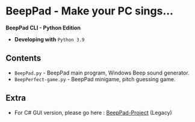 # BeepPad - Make your PC sings...
**BeepPad CLI - Python Edition**

- **Developing with** `Python 3.9`

## Contents
- `BeepPad.py` - BeepPad main program, Windows Beep sound generator.
- `BeepPerfect-game.py` - BeepPad minigame, pitch guessing game.

## Extra
- For C# GUI version, please go here : [BeepPad-Project](https://github.com/richeyphu/BeepPad-Project/) (Legacy)
